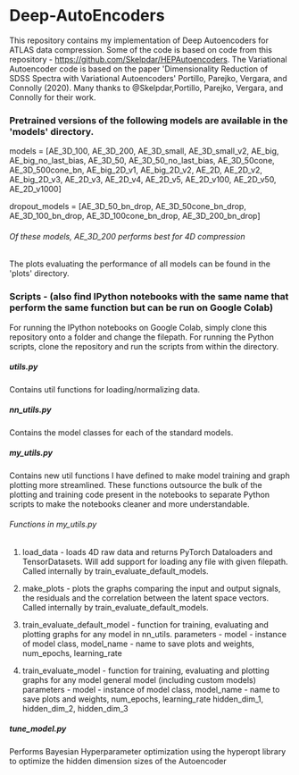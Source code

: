 # Deep-AutoEncoders

This repository contains my implementation of Deep Autoencoders for ATLAS data compression. Some of the code is based on code from this repository - https://github.com/Skelpdar/HEPAutoencoders. The Variational Autoencoder code is based on the paper 'Dimensionality Reduction of SDSS Spectra with Variational Autoencoders' Portillo, Parejko, Vergara, and Connolly (2020). Many thanks to @Skelpdar,Portillo, Parejko, Vergara, and Connolly for their work.  

### Pretrained versions of the following models are available in the 'models' directory.

models = [AE_3D_100, AE_3D_200, AE_3D_small, AE_3D_small_v2, AE_big, AE_big_no_last_bias, AE_3D_50, 
          AE_3D_50_no_last_bias, AE_3D_50cone, AE_3D_500cone_bn, AE_big_2D_v1, AE_big_2D_v2, 
          AE_2D, AE_2D_v2, AE_big_2D_v3, AE_2D_v3, AE_2D_v4, AE_2D_v5, AE_2D_v100, AE_2D_v50,
          AE_2D_v1000]
          
dropout_models = [AE_3D_50_bn_drop, AE_3D_50cone_bn_drop, AE_3D_100_bn_drop, AE_3D_100cone_bn_drop, 
                  AE_3D_200_bn_drop]

###### Of these models, AE_3D_200 performs best for 4D compression
The plots evaluating the performance of all models can be found in the 'plots' directory.

### Scripts - (also find IPython notebooks with the same name that perform the same function but can be run on Google Colab)

For running the IPython notebooks on Google Colab, simply clone this repository onto a folder and change the filepath. For running the Python scripts, clone the repository and run the scripts from within the directory. 

##### utils.py
Contains util functions for loading/normalizing data.

##### nn_utils.py
Contains the model classes for each of the standard models.

##### my_utils.py
Contains new util functions I have defined to make model training and graph plotting more streamlined. 
These functions outsource the bulk of the plotting and training code present in the notebooks to separate Python scripts to make the notebooks cleaner and more understandable. 

###### Functions in my_utils.py
1. load_data - loads 4D raw data and returns PyTorch Dataloaders and TensorDatasets. Will add support for loading any file with given filepath. Called internally by train_evaluate_default_models.

2. make_plots - plots the graphs comparing the input and output signals, the residuals and the correlation between the latent space vectors. Called internally by train_evaluate_default_models.

3. train_evaluate_default_model - function for training, evaluating and plotting graphs for any model in nn_utils. 
	parameters - model - instance of model class,
    		 	 model_name - name to save plots and weights,
    		 	 num_epochs,
    		 	 learning_rate

4. train_evaluate_model - function for training, evaluating and plotting graphs for any model general model (including custom models)
	parameters - model - instance of model class,
    		 	 model_name - name to save plots and weights,
    		 	 num_epochs,
    		 	 learning_rate
    		 	 hidden_dim_1, hidden_dim_2, hidden_dim_3

##### tune_model.py
Performs Bayesian Hyperparameter optimization using the hyperopt library to optimize the hidden dimension sizes of the Autoencoder




